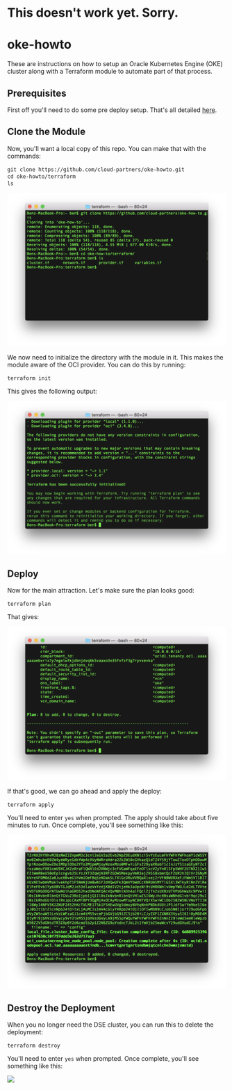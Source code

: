 # This doesn't work yet.  Sorry.

# oke-howto
These are instructions on how to setup an Oracle Kubernetes Engine (OKE) cluster along with a Terraform module to automate part of that process.

## Prerequisites
First off you'll need to do some pre deploy setup.  That's all detailed [here](https://github.com/cloud-partners/oci-prerequisites).

## Clone the Module
Now, you'll want a local copy of this repo.  You can make that with the commands:

    git clone https://github.com/cloud-partners/oke-howto.git
    cd oke-howto/terraform
    ls

![](./images/01%20-%20git%20clone.png)

We now need to initialize the directory with the module in it.  This makes the module aware of the OCI provider.  You can do this by running:

    terraform init

This gives the following output:

![](./images/02%20-%20terraform%20init.png)

## Deploy
Now for the main attraction.  Let's make sure the plan looks good:

    terraform plan

That gives:

![](./images/03%20-%20terraform%20plan.png)

If that's good, we can go ahead and apply the deploy:

    terraform apply

You'll need to enter `yes` when prompted.  The apply should take about five minutes to run.  Once complete, you'll see something like this:

![](./images/04%20-%20terraform%20apply.png)

## Destroy the Deployment
When you no longer need the DSE cluster, you can run this to delete the deployment:

    terraform destroy

You'll need to enter `yes` when prompted.  Once complete, you'll see something like this:

![](./images/13%20-%20terraform%20destroy.png)

